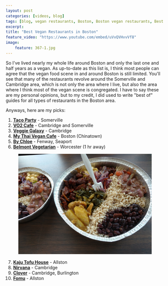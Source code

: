```yaml
---
layout: post
categories: [videos, blog]
tags: [blog, vegan restaurants, Boston, Boston vegan restaurants, Best Boston vegan restaurants, best vegan restaurants in Boston, Best boston restaurants]
excerpt: 
title: "Best Vegan Restaurants in Boston"
feature_video: "https://www.youtube.com/embed/uVvQVHvvVf8"
image:
    feature: 367-1.jpg
---
```


So I've lived nearly my whole life around Boston and only the last one and half years as a vegan.  As up-to-date as this list is, I think most people can agree that the vegan food scene in and around Boston is still limited.  You'll see that many of the restaurants revolve around the Somerville and Cambridge area, which is not only the area where I live, but also the area where I think most of the vegan scene is congregated.  I have to say these are my personal opinions, but to my credit, I did used to write "best of" guides for all types of restaurants in the Boston area.

Anyways, here are my picks:

1. __[Taco Party](http://www.tacopartytruck.com/)__ - Somerville
2. __[VO2 Cafe](http://o2yoga.com/o2-vegan-cafe/cafe-menu/)__ - Cambridge and Somerville
3. __[Veggie Galaxy](https://www.veggiegalaxy.com/)__ - Cambridge
4. __[My Thai Vegan Cafe](http://mythaivegancafe.com/)__ - Boston (Chinatown)
5. __[By Chloe](https://eatbychloe.com/)__ - Fenway, Seaport
6. __[Belmont Vegetarian](http://www.belmontvegetarian.com/)__ - Worcester (1 hr away)

<figure>
    <img src="/images/367-7.jpg">
</figure>

7. __[Kaju Tofu House](http://kajutofuhouseharvard.com/)__ - Allston
8. __[Nirvana](http://nirvanacambridge.com/)__ - Cambridge
9. __[Clover](https://www.cloverfoodlab.com/)__ - Cambridge, Burlington 
10. __[Fomu](http://www.fomuicecream.com/)__ - Allston